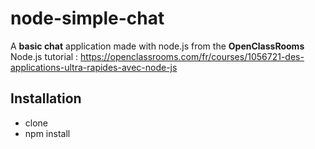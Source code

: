 # node-simple-chat

A **basic chat** application made with node.js from the **OpenClassRooms** Node.js tutorial :
https://openclassrooms.com/fr/courses/1056721-des-applications-ultra-rapides-avec-node-js

## Installation
- clone
- npm install
